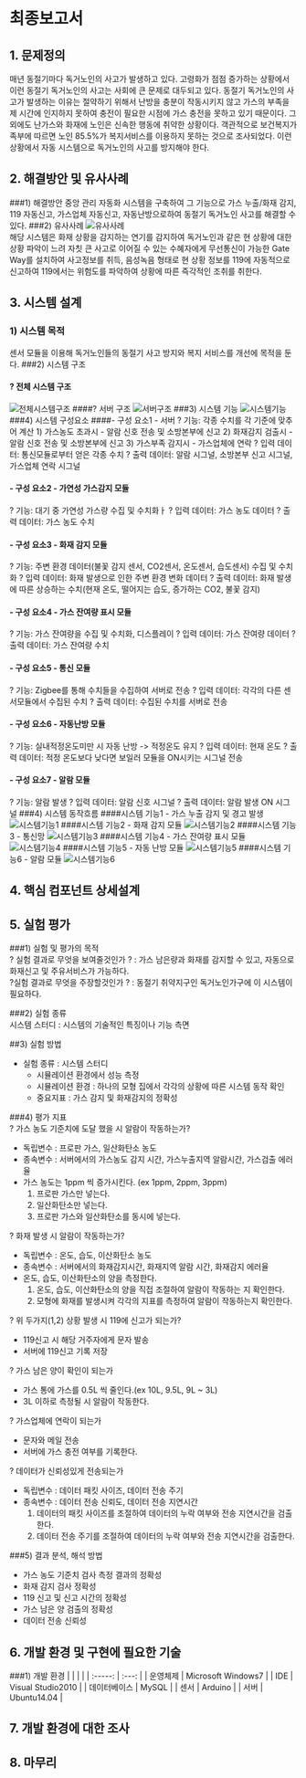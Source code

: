 # 최종보고서
## 1. 문제정의
 매년 동절기마다 독거노인의 사고가 발생하고 있다. 고령화가 점점 증가하는 상황에서 이런 동절기 독거노인의 사고는 사회에 큰 문제로 
대두되고 있다. 동절기 독거노인의 사고가 발생하는 이유는 절약하기 위해서 난방을 충분이 작동시키지 않고 가스의 부족을 제 시간에 
인지하지 못하여 충전이 필요한 시점에 가스 충전을 못하고 있기 때문이다. 그 외에도 난가스와 화재에 노인은 신속한 행동에 취약한 상황이다. 
객관적으로 보건복지가족부에 따르면 노인 85.5%가 복지서비스를 이용하지 못하는 것으로 조사되었다. 이런 상황에서 자동 시스템으로 
독거노인의 사고를 방지해야 한다.
## 2. 해결방안 및 유사사례
###1) 해결방안
중앙 관리 자동화 시스템을 구축하여 그 기능으로 가스 누출/화재 감지, 119 자동신고, 가스업체 자동신고, 
자동난방으로하여 동절기 독거노인 사고를 해결할 수 있다.
###2) 유사사례
![유사사례](https://github.com/namkyoung/computer_system_TEAM-6/blob/master/Images/%EC%9C%A0%EC%82%AC%EC%82%AC%EB%A1%80.jpg?raw=true)        
해당 시스템은 화재 상황을 감지하는 연기를 감지하여 독거노인과 같은 현 상황에 대한 상황 파악이 느려 자칫 큰 사고로 
이어질 수 있는 수혜자에게 무선통신이 가능한 Gate Way를 설치하여 사고정보를 취득, 음성녹음 형태로 현 상황 정보를
119에 자동적으로 신고하여 119에서는 위험도를 파악하여 상황에 따른 즉각적인 조취를 취한다.
## 3. 시스템 설계
### 1) 시스템 목적
센서 모듈을 이용해 독거노인들의 동절기 사고 방지와 복지 서비스를 개선에 목적을 둔다.
###2) 시스템 구조
#### ? 전체 시스템 구조
![전체시스템구조](https://github.com/namkyoung/computer_system_TEAM-6/blob/master/Images/%EC%A0%84%EC%B2%B4%EC%8B%9C%EC%8A%A4%ED%85%9C%EA%B5%AC%EC%A1%B0.jpg?raw=true)
####? 서버 구조
![서버구조](https://github.com/namkyoung/computer_system_TEAM-6/blob/master/Images/%EC%84%9C%EB%B2%84%EA%B5%AC%EC%A1%B0.jpg?raw=true)
###3) 시스템 기능
![시스템기능](https://github.com/namkyoung/computer_system_TEAM-6/blob/master/Images/%EC%8B%9C%EC%8A%A4%ED%85%9C%EA%B8%B0%EB%8A%A5.jpg?raw=true)
###4) 시스템 구성요소
####- 구성 요소1 - 서버
 ? 기능: 각종 수치를 각 기준에 맞추어 계산
          1) 가스농도 초과시 - 알람 신호 전송 및 소방본부에 신고
          2) 화재감지 검출시 - 알람 신호 전송 및 소방본부에 신고
          3) 가스부족 감지시 - 가스업체에 연락
  ? 입력 데이터: 통신모듈로부터 얻은 각종 수치
  ? 출력 데이터: 알람 시그널, 소방본부 신고 시그널, 가스업체 연락 시그널
####   - 구성 요소2 - 가연성 가스감지 모듈
  ? 기능: 대기 중 가연성 가스량 수집 및 수치화ㅏ
  ? 입력 데이터: 가스 농도 데이터
  ? 출력 데이터: 가스 농도 수치

####  - 구성 요소3 - 화재 감지 모듈
  ? 기능: 주변 환경 데이터(불꽃 감지 센서, CO2센서, 온도센서, 습도센서) 수집 및 수치화
  ? 입력 데이터: 화재 발생으로 인한 주변 환경 변화 데이터
  ? 출력 데이터: 화재 발생에 따른 상승하는 수치(현재 온도, 떨어지는 습도, 증가하는                         CO2, 불꽃 감지)     

####  - 구성 요소4 - 가스 잔여량 표시 모듈
  ? 기능: 가스 잔여량을 수집 및 수치화, 디스플레이
  ? 입력 데이터: 가스 잔여량 데이터
  ? 출력 데이터: 가스 잔여량 수치

####  - 구성 요소5 - 통신 모듈
  ? 기능: Zigbee를 통해 수치들을 수집하여 서버로 전송
  ? 입력 데이터: 각각의 다른 센서모듈에서 수집된 수치
  ? 출력 데이터: 수집된 수치를 서버로 전송

####  - 구성 요소6 - 자동난방 모듈
  ? 기능: 실내적정온도미만 시 자동 난방 -> 적정온도 유지
  ? 입력 데이터: 현재 온도
  ? 출력 데이터: 적정 온도보다 낮다면 보일러 모듈을 ON시키는 시그널 전송
####  - 구성 요소7 - 알람 모듈
  ? 기능: 알람 발생
  ? 입력 데이터: 알람 신호 시그널
  ? 출력 데이터: 알람 발생 ON 시그널
###4) 시스템 동작흐름
####시스템 기능1 - 가스 누출 감지 및 경고 발생
![시스템기능1](https://github.com/namkyoung/computer_system_TEAM-6/blob/master/Images/%EC%8B%9C%EC%8A%A4%ED%85%9C%EA%B8%B0%EB%8A%A51.jpg?raw=true)
####시스템 기능2 - 화재 감지 모듈
![시스템기능2](https://github.com/namkyoung/computer_system_TEAM-6/blob/master/Images/%EC%8B%9C%EC%8A%A4%ED%85%9C%EA%B8%B0%EB%8A%A52.jpg?raw=true)
####시스템 기능3 - 통신망
![시스템기능3](https://github.com/namkyoung/computer_system_TEAM-6/blob/master/Images/%EC%8B%9C%EC%8A%A4%ED%85%9C%EA%B8%B0%EB%8A%A53.jpg?raw=true)
####시스템 기능4 - 가스 잔여량 표시 모듈
![시스템기능4](https://github.com/namkyoung/computer_system_TEAM-6/blob/master/Images/%EC%8B%9C%EC%8A%A4%ED%85%9C%EA%B8%B0%EB%8A%A54.jpg?raw=true)
####시스템 기능5 - 자동 난방 모듈
![시스템기능5](https://github.com/namkyoung/computer_system_TEAM-6/blob/master/Images/%EC%8B%9C%EC%8A%A4%ED%85%9C%EA%B8%B0%EB%8A%A55.jpg?raw=true)
####시스템 기능6 - 알람 모듈
![시스템기능6](https://github.com/namkyoung/computer_system_TEAM-6/blob/master/Images/%EC%8B%9C%EC%8A%A4%ED%85%9C%EA%B8%B0%EB%8A%A56.jpg?raw=true)

## 4. 핵심 컴포넌트 상세설계
## 5. 실험 평가
###1) 실험 및 평가의 목적  
 ? 실험 결과로 무엇을 보여줄것인가 ? : 가스 남은량과 화재를 감지할 수 있고, 자동으로 화재신고 및 주유서비스가 가능하다.  
 ?실험 결과로 무엇을 주장할것인가 ? : 동절기 취약지구인 독거노인가구에 이 시스템이 필요하다.  
    
###2) 실험 종류  
 시스템 스터디 : 시스템의 기술적인 특징이나 기능 측면  
    
##3) 실험 방법  
- 실험 종류 : 시스템 스터디  
    - 시뮬레이션 환경에서 성능 측정  
    - 시뮬레이션 환경 : 하나의 모형 집에서 각각의 상황에 따른 시스템 동작 확인  
    - 중요지표 : 가스 감지 및 화재감지의 정확성  
  
###4) 평가 지표  
 ? 가스 농도 기준치에 도달 했을 시 알람이 작동하는가?  
  - 독립변수 : 프로판 가스, 일산화탄소 농도  
  - 종속변수 : 서버에서의 가스농도 감지 시간, 가스누출지역 알람시간, 가스검출 에러율  
  - 가스 농도는 1ppm 씩 증가시킨다. (ex 1ppm, 2ppm, 3ppm)  
    1) 프로판 가스만 넣는다.  
    2) 일산화탄소만 넣는다.  
    3) 프로판 가스와 일산화탄소를 동시에 넣는다.  
  
? 화재 발생 시 알람이 작동하는가?
  - 독립변수 : 온도, 습도, 이산화탄소 농도  
  - 종속변수 : 서버에서의 화재감지시간, 화재지역 알람 시간, 화재감지 에러율  
  - 온도, 습도, 이산화탄소의 양을 측정한다.  
    1) 온도, 습도, 이산화탄소의 양을 직접 조절하여 알람이 작동하는 지 확인한다.  
    2) 모형에 화재를 발생시켜 각각의 지표를 측정하여 알람이 작동하는지 확인한다.  
  
? 위 두가지(1,2) 상황 발생 시 119에 신고가 되는가?
  - 119신고 시 해당 거주자에게 문자 발송  
  - 서버에 119신고 기록 저장  
  
? 가스 남은 양이 확인이 되는가
  - 가스 통에 가스를 0.5L 씩 줄인다.(ex 10L, 9.5L, 9L ~ 3L)  
  - 3L 이하로 측정될 시 알람이 작동한다.  
  
? 가스업체에 연락이 되는가
  - 문자와 메일 전송  
  - 서버에 가스 충전 여부를 기록한다.  
  
? 데이터가 신뢰성있게 전송되는가
  - 독립변수 : 데이터 패킷 사이즈, 데이터 전송 주기  
  - 종속변수 : 데이터 전송 신뢰도, 데이터 전송 지연시간  
     1) 데이터의 패킷 사이즈를 조절하여 데이터의 누락 여부와 전송 지연시간을 검출한다.  
     2) 데이터 전송 주기를 조절하여 데이터의 누락 여부와 전송 지연시간을 검출한다.  
    
###5) 결과 분석, 해석 방법  
- 가스 농도 기준치 검사 측정 결과의 정확성  
- 화재 감지 검사 정확성  
- 119 신고 및 신고 시간의 정확성  
- 가스 남은 양 검출의 정확성  
- 데이터 전송 신뢰성  







## 6. 개발 환경 및 구현에 필요한 기술
###1) 개발 환경
|  | |  |
| :-----: | :---: | 
| 운영체제 | Microsoft Windows7 | 
| IDE | Visual Studio2010 | 
| 데이터베이스 | MySQL | 
| 센서 | Arduino |
| 서버 | Ubuntu14.04 |
## 7. 개발 환경에 대한 조사
## 8. 마무리
